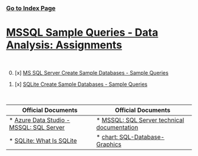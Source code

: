 ### [Go to Index Page](https://github.com/celik-muhammed/00-Index-of-GitHub-Public-Projects-Repository-Logs/blob/master/README.md)

# [MSSQL Sample Queries - Data Analysis: Assignments](./68-Assignments/)

<br>

00. [x] [MS SQL Server Create Sample Databases - Sample Queries](./62-MSSQL/)

01. [x] [SQLite Create Sample Databases - Sample Queries](./61-SQLite/)

<br>

| Official Documents | Official Documents |
| ----------- | ----------- |
| * [Azure Data Studio - MSSQL: SQL Server](https://docs.microsoft.com/en-us/sql/azure-data-studio/?view=sql-server-ver16) | * [MSSQL: SQL Server technical documentation](https://docs.microsoft.com/tr-tr/sql/sql-server/?view=sql-server-ver15) | 
| * [SQLite: What Is SQLite](https://www.sqlitetutorial.net/what-is-sqlite/) | * [chart: SQL-Database-Graphics](./60-SQL-Database-Graphics/) | 








